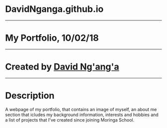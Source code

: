 # DavidNganga.github.io
----
# My Portfolio, 10/02/18
----
# Created by <a href="https://github.com/DavidNganga">David Ng'ang'a</a>
----
# Description
<p>A webpage of my portfolio, that contains an image of myself, an about me section that icludes my background information, interests and hobbies and a list of projects that I've created since joining Moringa School.</p>
